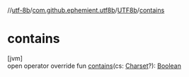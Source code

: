 //[utf-8b](../../../index.md)/[com.github.ephemient.utf8b](../index.md)/[UTF8b](index.md)/[contains](contains.md)

# contains

[jvm]\
open operator override fun [contains](contains.md)(cs: [Charset](https://docs.oracle.com/javase/8/docs/api/java/nio/charset/Charset.html)?): [Boolean](https://kotlinlang.org/api/latest/jvm/stdlib/kotlin/-boolean/index.html)
